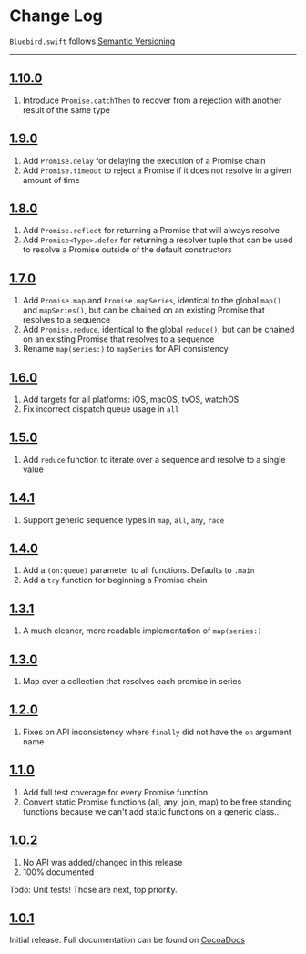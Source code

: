 Change Log
==========

`Bluebird.swift` follows [Semantic Versioning](http://semver.org/)

---

## [1.10.0](https://github.com/AndrewBarba/Bluebird.swift/releases/tag/1.10.0)

1. Introduce `Promise.catchThen` to recover from a rejection with another result of the same type

## [1.9.0](https://github.com/AndrewBarba/Bluebird.swift/releases/tag/1.9.0)

1. Add `Promise.delay` for delaying the execution of a Promise chain
2. Add `Promise.timeout` to reject a Promise if it does not resolve in a given amount of time

## [1.8.0](https://github.com/AndrewBarba/Bluebird.swift/releases/tag/1.8.0)

1. Add `Promise.reflect` for returning a Promise that will always resolve
2. Add `Promise<Type>.defer` for returning a resolver tuple that can be used to resolve a Promise outside of the default constructors

## [1.7.0](https://github.com/AndrewBarba/Bluebird.swift/releases/tag/1.7.0)

1. Add `Promise.map` and `Promise.mapSeries`, identical to the global `map()` and `mapSeries()`, but can be chained on an existing Promise that resolves to a sequence
2. Add `Promise.reduce`, identical to the global `reduce()`, but can be chained on an existing Promise that resolves to a sequence
3. Rename `map(series:)` to `mapSeries` for API consistency

## [1.6.0](https://github.com/AndrewBarba/Bluebird.swift/releases/tag/1.6.0)

1. Add targets for all platforms: iOS, macOS, tvOS, watchOS
2. Fix incorrect dispatch queue usage in `all`

## [1.5.0](https://github.com/AndrewBarba/Bluebird.swift/releases/tag/1.5.0)

1. Add `reduce` function to iterate over a sequence and resolve to a single value

## [1.4.1](https://github.com/AndrewBarba/Bluebird.swift/releases/tag/1.4.1)

1. Support generic sequence types in `map`, `all`, `any`, `race`

## [1.4.0](https://github.com/AndrewBarba/Bluebird.swift/releases/tag/1.4.0)

1. Add a `(on:queue)` parameter to all functions. Defaults to `.main`
2. Add a `try` function for beginning a Promise chain

## [1.3.1](https://github.com/AndrewBarba/Bluebird.swift/releases/tag/1.3.1)

1. A much cleaner, more readable implementation of `map(series:)`

## [1.3.0](https://github.com/AndrewBarba/Bluebird.swift/releases/tag/1.3.0)

1. Map over a collection that resolves each promise in series

## [1.2.0](https://github.com/AndrewBarba/Bluebird.swift/releases/tag/1.2.0)

1. Fixes on API inconsistency where `finally` did not have the `on` argument name

## [1.1.0](https://github.com/AndrewBarba/Bluebird.swift/releases/tag/1.1.0)

1. Add full test coverage for every Promise function
2. Convert static Promise functions (all, any, join, map) to be free standing functions because we can't add static functions on a generic class...

## [1.0.2](https://github.com/AndrewBarba/Bluebird.swift/releases/tag/1.0.2)

1. No API was added/changed in this release
2. 100% documented

Todo: Unit tests! Those are next, top priority.

## [1.0.1](https://github.com/AndrewBarba/Bluebird.swift/releases/tag/1.0.1)

Initial release. Full documentation can be found on [CocoaDocs](http://cocoadocs.org/docsets/Bluebird/)
